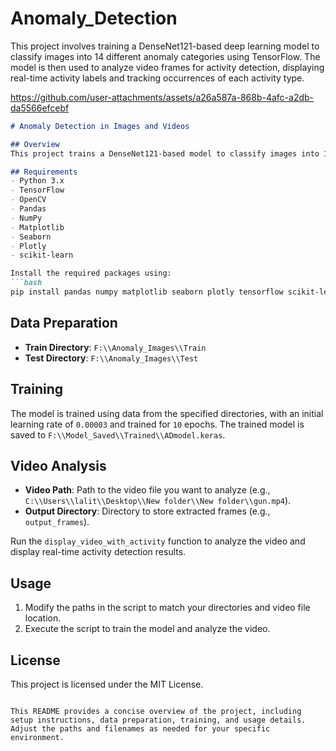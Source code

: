 # Anomaly_Detection
This project involves training a DenseNet121-based deep learning model to classify images into 14 different anomaly categories using TensorFlow. The model is then used to analyze video frames for activity detection, displaying real-time activity labels and tracking occurrences of each activity type.

https://github.com/user-attachments/assets/a26a587a-868b-4afc-a2db-da5566efcebf

```markdown
# Anomaly Detection in Images and Videos

## Overview
This project trains a DenseNet121-based model to classify images into 14 anomaly categories. After training, the model is used to analyze video frames, detecting and labeling activities in real-time. The results are visualized with activity counts and confidence scores.

## Requirements
- Python 3.x
- TensorFlow
- OpenCV
- Pandas
- NumPy
- Matplotlib
- Seaborn
- Plotly
- scikit-learn

Install the required packages using:
```bash
pip install pandas numpy matplotlib seaborn plotly tensorflow scikit-learn opencv-python
```

## Data Preparation
- **Train Directory**: `F:\\Anomaly_Images\\Train`
- **Test Directory**: `F:\\Anomaly_Images\\Test`

## Training
The model is trained using data from the specified directories, with an initial learning rate of `0.00003` and trained for `10` epochs. The trained model is saved to `F:\\Model_Saved\\Trained\\ADmodel.keras`.

## Video Analysis
- **Video Path**: Path to the video file you want to analyze (e.g., `C:\\Users\\lalit\\Desktop\\New folder\\New folder\\gun.mp4`).
- **Output Directory**: Directory to store extracted frames (e.g., `output_frames`).

Run the `display_video_with_activity` function to analyze the video and display real-time activity detection results.

## Usage
1. Modify the paths in the script to match your directories and video file location.
2. Execute the script to train the model and analyze the video.

## License
This project is licensed under the MIT License.
```

This README provides a concise overview of the project, including setup instructions, data preparation, training, and usage details. Adjust the paths and filenames as needed for your specific environment.
